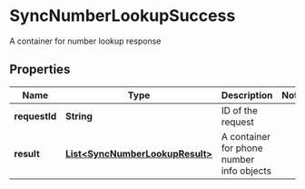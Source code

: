 

# SyncNumberLookupSuccess

A container for number lookup response

## Properties

| Name | Type | Description | Notes |
|------------ | ------------- | ------------- | -------------|
|**requestId** | **String** | ID of the request |  |
|**result** | [**List&lt;SyncNumberLookupResult&gt;**](SyncNumberLookupResult.md) | A container for phone number info objects |  |



